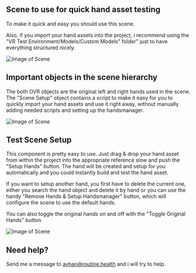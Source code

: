 ## Scene to use for quick hand asset testing

To make it quick and easy you should use this scene.

Also, if you import your hand assets into the project, i recommend using the "VR Test Environment/Models/Custom Models" folder" just to have everything structured nicely.


![Image of Scene](https://i.ibb.co/tDZMmgj/Screenshot-2020-10-09-at-11-28-48.png)

## Important objects in the scene hierarchy

The both OVR objects are the original left and right hands used in the scene.
The "Scene Setup" object contains a script to make it easy for you to quickly import your hand assets and use it right away, without manually adding needed scripts and setting up the handsmanager.


![Image of Scene](https://i.ibb.co/ydKkKfZ/Screenshot-2020-10-09-at-11-31-09.png)

## Test Scene Setup

This component is pretty easy to use. Just drag & drop your hand asset from within the project into the appropriate reference slow and push the "Setup Hands" button.
The hand will be created and setup for you automatically and you could instantly build and test the hand asset.

If you want to setup another hand, you first have to delete the current one, either you search the hand object and delete it by hand or you can use the handy "Remove Hands & Setup Handsmanager" button, which will configure the scene to use the default hands.

You can also toggle the original hands on and off with the "Toggle Original Hands" button.


![Image of Scene](https://i.ibb.co/7C5yS4V/Screenshot-2020-10-09-at-12-38-13.png)


## Need help?

Send me a message to ayhan@routine.health and i will try to help.
